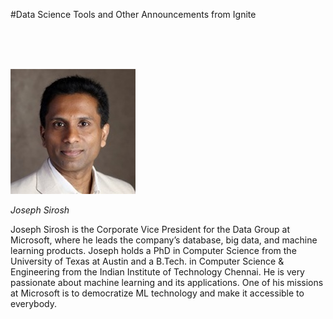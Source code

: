 #Data Science Tools and Other Announcements from Ignite























<br/><br/><br/>

<div class="row">
	<div class="col-xs-12 col-sm-3">
		<img alt="Joseph Sirosh" src="src-data-science-tools-and-other-announcements-from-ignite/joseph-sirosh.jpg" />
		<br/>
		<p><i>Joseph Sirosh</i></p>
	</div>
	<div class="col-xs-12 col-sm-9">
		Joseph Sirosh is the Corporate Vice President for the Data Group at Microsoft, where he leads the company’s database, big data, and machine learning products. Joseph holds a PhD in Computer Science from the University of Texas at Austin and a B.Tech. in Computer Science & Engineering from the Indian Institute of Technology Chennai. He is very passionate about machine learning and its applications. One of his missions at Microsoft is to democratize ML technology and make it accessible to everybody.
	</div>
</div>


